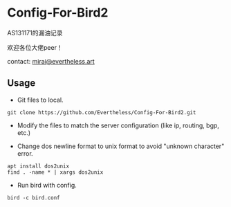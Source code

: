 # Config-For-Bird2

AS131171的漏油记录

欢迎各位大佬peer！

contact: mirai@evertheless.art

## Usage

- Git files to local.
```
git clone https://github.com/Evertheless/Config-For-Bird2.git
```

- Modify the files to match the server configuration (like ip, routing, bgp, etc.)

- Change dos newline format to unix format to avoid "unknown character" error.

```
apt install dos2unix
find . -name * | xargs dos2unix
```

- Run bird with config.
```
bird -c bird.conf
```
